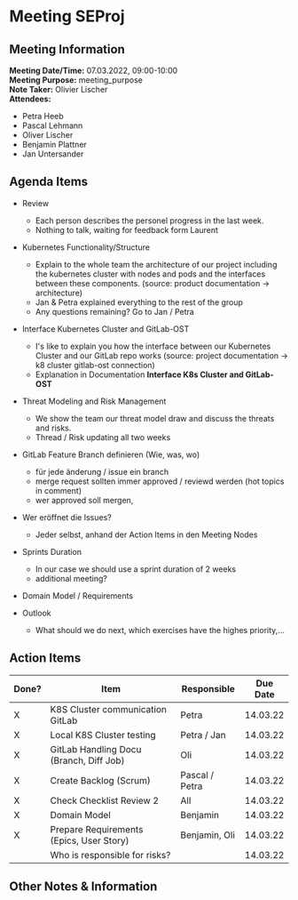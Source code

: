 # Meeting SEProj
## Meeting Information
**Meeting Date/Time:** 07.03.2022, 09:00-10:00  
**Meeting Purpose:** meeting_purpose  
**Note Taker:** Olivier Lischer  
**Attendees:**

- Petra Heeb
- Pascal Lehmann
- Oliver Lischer
- Benjamin Plattner
- Jan Untersander

## Agenda Items

- Review

  - Each person describes the personel progress in the last week.
  - Nothing to talk, waiting for feedback form Laurent

- Kubernetes Functionality/Structure

  - Explain to the whole team the architecture of our project including the kubernetes cluster with nodes and pods and the interfaces between these components. (source: product documentation -> architecture)
  - Jan & Petra explained everything to the rest of the group
  - Any questions remaining? Go to Jan / Petra

- Interface Kubernetes Cluster and GitLab-OST

  - I's like to explain you how the interface between our Kubernetes Cluster and our GitLab repo works (source: project documentation -> k8 cluster gitlab-ost connection)
  - Explanation in Documentation **Interface K8s Cluster and GitLab-OST**
  
- Threat Modeling and Risk Management

  - We show the team our threat model draw and discuss the threats and risks.
  - Thread / Risk updating all two weeks

- GitLab Feature Branch definieren (Wie, was, wo)
  - für jede änderung / issue ein branch
  - merge request sollten immer approved / reviewd werden (hot topics in comment)
  - wer approved soll mergen, 

- Wer eröffnet die Issues?
  - Jeder selbst, anhand der Action Items in den Meeting Nodes

- Sprints Duration
  - In our case we should use a sprint duration of 2 weeks
  - additional meeting?

- Domain Model / Requirements

- Outlook
  - What should we do next, which exercises have the highes priority,...



## Action Items
| Done? | Item                                     | Responsible    | Due Date |
|-------|------------------------------------------|----------------|----------|
|   X   | K8S Cluster communication GitLab         | Petra          | 14.03.22 |
|   X   | Local K8S Cluster testing                | Petra / Jan    | 14.03.22 |
|   X   | GitLab Handling Docu (Branch, Diff Job)  | Oli            | 14.03.22 |
|   X   | Create Backlog (Scrum)                   | Pascal / Petra | 14.03.22 |
|   X   | Check Checklist Review 2                 | All            | 14.03.22 |
|   X   | Domain Model                             | Benjamin       | 14.03.22 |
|   X   | Prepare Requirements (Epics, User Story) | Benjamin, Oli  | 14.03.22 |
|       | Who is responsible for risks?            |                | 14.03.22 |

## Other Notes & Information
